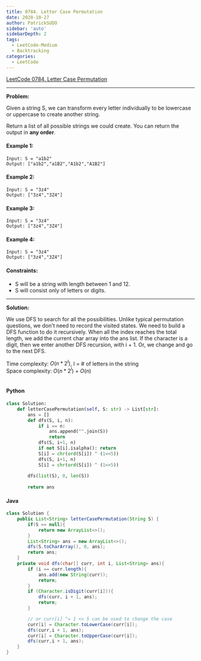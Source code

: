 ```yaml
---
title: 0784. Letter Case Permutation
date: 2020-10-27
author: PatrickSUDO
sidebar: 'auto'
sidebarDepth: 2
tags: 
  - LeetCode-Medium
  - Backtracking
categories:
  - LeetCode
---
```

[LeetCode 0784. Letter Case Permutation](https://leetcode.com/problems/letter-case-permutation/)

---
**Problem:** <br/>

Given a string S, we can transform every letter individually to be lowercase or uppercase to create another string.

Return a list of all possible strings we could create. You can return the output in **any order**.

#### Example 1:

    Input: S = "a1b2"
    Output: ["a1b2","a1B2","A1b2","A1B2"]

#### Example 2:

    Input: S = "3z4"
    Output: ["3z4","3Z4"]

#### Example 3:

    Input: S = "3z4"
    Output: ["3z4","3Z4"]

#### Example 4:

    Input: S = "3z4"
    Output: ["3z4","3Z4"]

#### Constraints:

- S will be a string with length between 1 and 12.
- S will consist only of letters or digits.

---
**Solution:** <br/>

We use DFS to search for all the possibilities. Unlike typical permutation questions, we don't need to record the visited states. We need to build a DFS function to do it recursively. When all the index reaches the total length, we add the current char array into the ans list. If the character is a digit, then we enter another DFS recursion, with i + 1. Or, we change and go to the next DFS.


Time complexity: $O(n*2^l)$, l = # of letters in the string </br>
Space complexity: $O(n*2^l)$ + $O(n)$
</br>
</br>

#### Python
```python
class Solution:
    def letterCasePermutation(self, S: str) -> List[str]:
        ans = []
        def dfs(S, i, n):
            if i == n:
                ans.append("".join(S))
                return
            dfs(S, i+1, n)
            if not S[i].isalpha(): return
            S[i] = chr(ord(S[i]) ^ (1<<5))
            dfs(S, i+1, n)
            S[i] = chr(ord(S[i]) ^ (1<<5))
            
        dfs(list(S), 0, len(S))
        
        return ans 
```
#### Java
```java
class Solution {
    public List<String> letterCasePermutation(String S) {
        if(S == null){
            return new ArrayList<>();
        }
        List<String> ans = new ArrayList<>();
        dfs(S.toCharArray(), 0, ans);
        return ans;
    }
    private void dfs(char[] curr, int i, List<String> ans){
        if (i == curr.length){
            ans.add(new String(curr));
            return;
        }
        if (Character.isDigit(curr[i])){
            dfs(curr, i + 1, ans);
            return;
        }

        // or curr[i] ^= 1 << 5 can be used to change the case
        curr[i] = Character.toLowerCase(curr[i]);
        dfs(curr,i + 1, ans);
        curr[i] = Character.toUpperCase(curr[i]);
        dfs(curr,i + 1, ans);
    }
}
```
<Disqus shortname="patricksudo" />